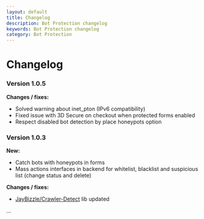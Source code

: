 ```yaml
---
layout: default
title: Changelog
description: Bot Protection changelog
keywords: Bot Protection changelog
category: Bot Protection
---
```


# Changelog

### Version 1.0.5

**Changes / fixes:**

 *  Solved warning about inet_pton (IPv6 compatibility)
 *  Fixed issue with 3D Secure on checkout when protected forms enabled
 *  Respect disabled bot detection by place honeypots option

### Version 1.0.3

**New:**

 *  Catch bots with honeypots in forms
 *  Mass actions interfaces in backend for whitelist, blacklist and suspicious
    list (change status and delete)

**Changes / fixes:**

 *  [JayBizzle/Crawler-Detect](https://github.com/JayBizzle/Crawler-Detect)
    lib updated

...


